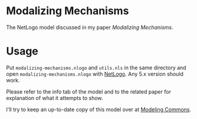 Modalizing Mechanisms
=====================

The NetLogo model discussed in my paper *Modalizing Mechanisms*. 


# Usage

Put `modalizing-mechanisms.nlogo` and `utils.nls` in the same directory and
open `modalizing-mechanisms.nlogo` with
[NetLogo](http://ccl.northwestern.edu/netlogo/). Any 5.x version should work.

Please refer to the info tab of the model and to the related paper for
explanation of what it attempts to show.

I'll try to keep an up-to-date copy of this model over at [Modeling
Commons](http://www.modelingcommons.org/browse/one_model/4306).

